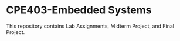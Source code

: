 # CPE403-Embedded Systems
This repository contains Lab Assignments, Midterm Project, and Final Project.
